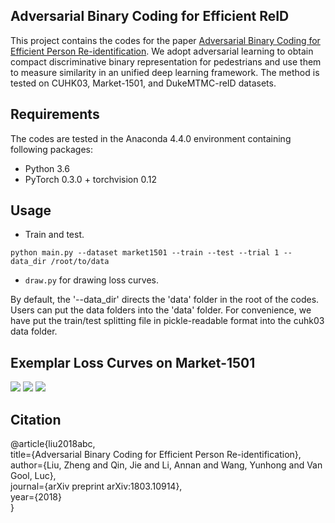 ## Adversarial Binary Coding for Efficient ReID
This project contains the codes for the paper [Adversarial Binary Coding for Efficient Person Re-identification](http://arxiv.org/abs/1803.10914). We adopt adversarial learning to obtain compact discriminative binary representation for pedestrians and use them to measure similarity in an unified deep learning framework. The method is tested on CUHK03, Market-1501, and DukeMTMC-reID datasets.

## Requirements
The codes are tested in the Anaconda 4.4.0 environment containing following packages:
- Python 3.6
- PyTorch 0.3.0 + torchvision 0.12

## Usage
- Train and test.
```Shell
python main.py --dataset market1501 --train --test --trial 1 --data_dir /root/to/data
```
- ```draw.py``` for drawing loss curves.

By default, the '--data_dir' directs the 'data' folder in the root of the codes. Users can put the data folders into the 'data' folder. For convenience, we have put the train/test splitting file in pickle-readable format into the cuhk03 data folder.

## Exemplar Loss Curves on Market-1501   
![](https://github.com/dongb5/AdversarialBinaryCoding4ReID/blob/master/figs/triplet_loss_small.JPG)  ![](https://github.com/dongb5/AdversarialBinaryCoding4ReID/blob/master/figs/D_loss.JPG) ![](https://github.com/dongb5/AdversarialBinaryCoding4ReID/blob/master/figs/G_loss.JPG)

## Citation
@article{liu2018abc,   
  title={Adversarial Binary Coding for Efficient Person Re-identification},   
  author={Liu, Zheng and Qin, Jie and Li, Annan and Wang, Yunhong and Van Gool, Luc},   
  journal={arXiv preprint arXiv:1803.10914},   
  year={2018}   
}
